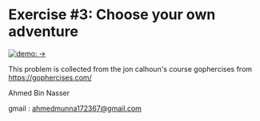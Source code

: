 # Exercise #3: Choose your own adventure

[![demo: ->](https://img.shields.io/badge/demo-%E2%86%92-blue.svg?style=for-the-badge)](https://gophercises.com/demos/cyoa/)


This problem is collected from the jon calhoun's course gophercises from https://gophercises.com/

Ahmed Bin Nasser

gmail : ahmedmunna172367@gmail.com